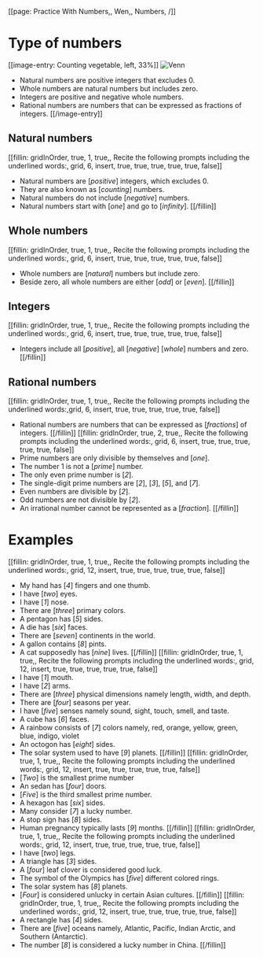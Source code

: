[[page: Practice With Numbers,, Wen,, Numbers, /]]
# Type of numbers
[[image-entry: Counting vegetable, left, 33%]]
![Venn](numbervenn.png)
* Natural numbers are positive integers that excludes 0.
* Whole numbers are natural numbers but includes zero.
* Integers are positive and negative whole numbers.
* Rational numbers are numbers that can be expressed as fractions of integers.
[[/image-entry]]
## Natural numbers
[[fillin: gridInOrder, true, 1, true,, Recite the following prompts including the underlined words:, grid, 6, insert, true, true, true, true, true, false]]
* Natural numbers are [_positive_] integers, which excludes 0. 
* They are also known as [_counting_] numbers.
* Natural numbers do not include [_negative_] numbers.
* Natural numbers start with [_one_] and go to [_infinity_].
[[/fillin]]
## Whole numbers
[[fillin: gridInOrder, true, 1, true,, Recite the following prompts including the underlined words:, grid, 6, insert, true, true, true, true, true, false]]
* Whole numbers are [_natural_] numbers but include zero.
* Beside zero, all whole numbers are either [_odd_] or [_even_].
[[/fillin]]
## Integers
[[fillin: gridInOrder, true, 1, true,, Recite the following prompts including the underlined words:, grid, 6, insert, true, true, true, true, true, false]]
* Integers include all [_positive_], all [_negative_] [_whole_] numbers and zero.
[[/fillin]]
## Rational numbers
[[fillin: gridInOrder, true, 1, true,, Recite the following prompts including the underlined words:,grid, 6, insert, true, true, true, true, true, false]]
* Rational numbers are numbers that can be expressed as [_fractions_] of integers.
[[/fillin]]
[[fillin: gridInOrder, true, 2, true,, Recite the following prompts including the underlined words:, grid, 6, insert, true, true, true, true, true, false]]
* Prime numbers are only divisible by themselves and [_one_].
* The number 1 is not a [_prime_] number.
* The only even prime number is [_2_].
* The single-digit prime numbers are [_2_], [_3_], [_5_], and [_7_].
* Even numbers are divisible by [_2_].
* Odd numbers are not divisible by [_2_].
* An irrational number cannot be represented as a [_fraction_].
[[/fillin]]
# Examples
[[fillin: gridInOrder, true, 1, true,, Recite the following prompts including the underlined words:, grid, 12, insert, true, true, true, true, true, false]]
* My hand has [_4_] fingers and one thumb.
* I have [_two_] eyes.
* I have [_1_] nose.
* There are [_three_] primary colors.
* A pentagon has [_5_] sides.
* A die has [_six_] faces.
* There are [_seven_] continents in the world.
* A gallon contains [_8_] pints.
* A cat supposedly has [_nine_] lives.
[[/fillin]]
[[fillin: gridInOrder, true, 1, true,, Recite the following prompts including the underlined words:, grid, 12, insert, true, true, true, true, true, false]]
* I have [_1_] mouth.
* I have [_2_] arms.
* There are [_three_] physical dimensions namely length, width, and depth.
* There are [_four_] seasons per year.
* I have [_five_] senses namely sound, sight, touch, smell, and taste.
* A cube has [_6_] faces.
* A rainbow consists of [_7_] colors namely, red, orange, yellow, green, blue, indigo, violet
* An octogon has [_eight_] sides.
* The solar system used to have [_9_] planets.
[[/fillin]]
[[fillin: gridInOrder, true, 1, true,, Recite the following prompts including the underlined words:, grid, 12, insert, true, true, true, true, true, false]]
* [_Two_] is the smallest prime number
* An sedan has [_four_] doors.
* [_Five_] is the third smallest prime number.
* A hexagon has [_six_] sides.
* Many consider [_7_] a lucky number.
* A stop sign has [_8_] sides.
* Human pregnancy typically lasts [_9_] months.
[[/fillin]]
[[fillin: gridInOrder, true, 1, true,, Recite the following prompts including the underlined words:, grid, 12, insert, true, true, true, true, true, false]]
* I have [_two_] legs.
* A triangle has [_3_] sides.
* A [_four_] leaf clover is considered good luck.
* The symbol of the Olympics has [_five_] different colored rings.
* The solar system has [_8_] planets.
* [_Four_] is considered unlucky in certain Asian cultures.
[[/fillin]]
[[fillin: gridInOrder, true, 1, true,, Recite the following prompts including the underlined words:, grid, 12, insert, true, true, true, true, true, false]]
* A rectangle has [_4_] sides.
* There are [_five_] oceans namely, Atlantic, Pacific, Indian Arctic, and Southern (Antarctic).
* The number [_8_] is considered a lucky number in China.
[[/fillin]]

